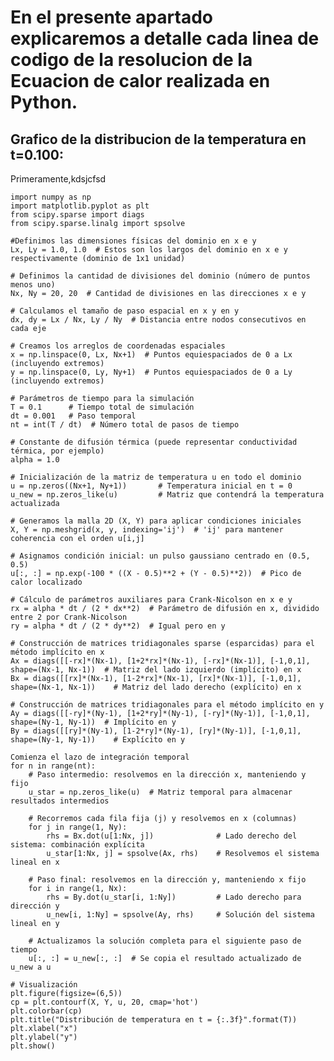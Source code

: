 # En el presente apartado explicaremos a detalle cada linea de codigo de la resolucion de la Ecuacion de calor realizada en Python.

## Grafico de la distribucion de la temperatura en t=0.100:

Primeramente,kdsjcfsd

    import numpy as np
    import matplotlib.pyplot as plt
    from scipy.sparse import diags
    from scipy.sparse.linalg import spsolve

    #Definimos las dimensiones físicas del dominio en x e y
    Lx, Ly = 1.0, 1.0  # Estos son los largos del dominio en x e y respectivamente (dominio de 1x1 unidad)

    # Definimos la cantidad de divisiones del dominio (número de puntos menos uno)
    Nx, Ny = 20, 20  # Cantidad de divisiones en las direcciones x e y

    # Calculamos el tamaño de paso espacial en x y en y
    dx, dy = Lx / Nx, Ly / Ny  # Distancia entre nodos consecutivos en cada eje
    
    # Creamos los arreglos de coordenadas espaciales
    x = np.linspace(0, Lx, Nx+1)  # Puntos equiespaciados de 0 a Lx (incluyendo extremos)
    y = np.linspace(0, Ly, Ny+1)  # Puntos equiespaciados de 0 a Ly (incluyendo extremos)
    
    # Parámetros de tiempo para la simulación
    T = 0.1      # Tiempo total de simulación
    dt = 0.001   # Paso temporal
    nt = int(T / dt)  # Número total de pasos de tiempo

    # Constante de difusión térmica (puede representar conductividad térmica, por ejemplo)
    alpha = 1.0
    
    # Inicialización de la matriz de temperatura u en todo el dominio
    u = np.zeros((Nx+1, Ny+1))       # Temperatura inicial en t = 0
    u_new = np.zeros_like(u)         # Matriz que contendrá la temperatura actualizada
    
    # Generamos la malla 2D (X, Y) para aplicar condiciones iniciales
    X, Y = np.meshgrid(x, y, indexing='ij')  # 'ij' para mantener coherencia con el orden u[i,j]
    
    # Asignamos condición inicial: un pulso gaussiano centrado en (0.5, 0.5)
    u[:, :] = np.exp(-100 * ((X - 0.5)**2 + (Y - 0.5)**2))  # Pico de calor localizado
    
    # Cálculo de parámetros auxiliares para Crank-Nicolson en x e y
    rx = alpha * dt / (2 * dx**2)  # Parámetro de difusión en x, dividido entre 2 por Crank-Nicolson
    ry = alpha * dt / (2 * dy**2)  # Igual pero en y
    
    # Construcción de matrices tridiagonales sparse (esparcidas) para el método implícito en x
    Ax = diags([[-rx]*(Nx-1), [1+2*rx]*(Nx-1), [-rx]*(Nx-1)], [-1,0,1], shape=(Nx-1, Nx-1))  # Matriz del lado izquierdo (implícito) en x
    Bx = diags([[rx]*(Nx-1), [1-2*rx]*(Nx-1), [rx]*(Nx-1)], [-1,0,1], shape=(Nx-1, Nx-1))    # Matriz del lado derecho (explícito) en x

    # Construcción de matrices tridiagonales para el método implícito en y
    Ay = diags([[-ry]*(Ny-1), [1+2*ry]*(Ny-1), [-ry]*(Ny-1)], [-1,0,1], shape=(Ny-1, Ny-1))  # Implícito en y
    By = diags([[ry]*(Ny-1), [1-2*ry]*(Ny-1), [ry]*(Ny-1)], [-1,0,1], shape=(Ny-1, Ny-1))    # Explícito en y
    
    Comienza el lazo de integración temporal
    for n in range(nt):
        # Paso intermedio: resolvemos en la dirección x, manteniendo y fijo
        u_star = np.zeros_like(u)  # Matriz temporal para almacenar resultados intermedios
    
        # Recorremos cada fila fija (j) y resolvemos en x (columnas)
        for j in range(1, Ny):
            rhs = Bx.dot(u[1:Nx, j])              # Lado derecho del sistema: combinación explícita
            u_star[1:Nx, j] = spsolve(Ax, rhs)    # Resolvemos el sistema lineal en x
    
        # Paso final: resolvemos en la dirección y, manteniendo x fijo
        for i in range(1, Nx):
            rhs = By.dot(u_star[i, 1:Ny])         # Lado derecho para dirección y
            u_new[i, 1:Ny] = spsolve(Ay, rhs)     # Solución del sistema lineal en y
    
        # Actualizamos la solución completa para el siguiente paso de tiempo
        u[:, :] = u_new[:, :]  # Se copia el resultado actualizado de u_new a u

    # Visualización
    plt.figure(figsize=(6,5))
    cp = plt.contourf(X, Y, u, 20, cmap='hot')
    plt.colorbar(cp)
    plt.title("Distribución de temperatura en t = {:.3f}".format(T))
    plt.xlabel("x")
    plt.ylabel("y")
    plt.show()
